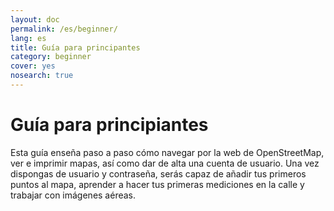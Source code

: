 ```yaml
---
layout: doc
permalink: /es/beginner/
lang: es
title: Guía para principantes
category: beginner
cover: yes
nosearch: true
---
```


Guía para principiantes
============================

Esta guía enseña paso a paso cómo navegar por la web de OpenStreetMap, ver e
imprimir mapas, así como dar de alta una cuenta de usuario. Una vez dispongas de
usuario y contraseña, serás capaz de añadir tus primeros puntos al mapa,
aprender a hacer tus primeras mediciones en la calle y trabajar con imágenes
aéreas.